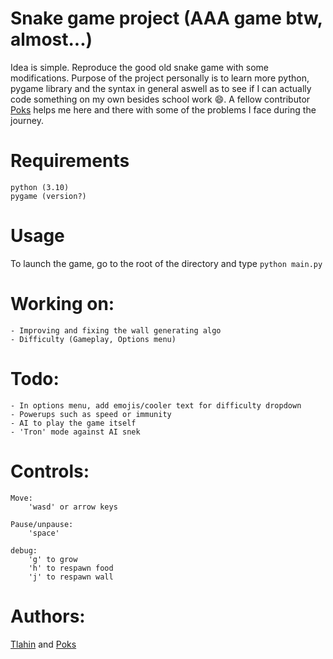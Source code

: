 # Snake game project (AAA game btw, almost...)

Idea is simple.
Reproduce the good old snake game with some modifications.
Purpose of the project personally is to learn more python, pygame library and the syntax in general aswell as to see if I can actually code something on my own besides school work 😄. A fellow contributor [Poks](github.com/pokspoks) helps me here and there with some of the problems I face during the journey.

# Requirements

	python (3.10)
	pygame (version?)

# Usage
To launch the game, go to the root of the directory and type
	`python main.py`

# Working on:

	- Improving and fixing the wall generating algo
	- Difficulty (Gameplay, Options menu)

# Todo:

	- In options menu, add emojis/cooler text for difficulty dropdown
	- Powerups such as speed or immunity
	- AI to play the game itself
	- 'Tron' mode against AI snek

# Controls:

	Move:
		'wasd' or arrow keys

	Pause/unpause:
		'space'

	debug:
		'g' to grow
		'h' to respawn food
		'j' to respawn wall

# Authors:

[Tlahin](github.com/tlahin) and [Poks](github.com/pokspoks)

